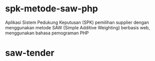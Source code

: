# spk-metode-saw-php


Aplikasi Sistem Pedukung Keputusan (SPK) pemilihan supplier dengan menggunakan metode SAW (Simple Additive Weighting) berbasis web, menggunakan bahasa pemograman PHP
# saw-tender
